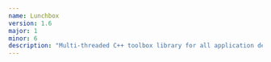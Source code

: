 ```yaml
---
name: Lunchbox
version: 1.6
major: 1
minor: 6
description: "Multi-threaded C++ toolbox library for all application developers creating high-performance multi-threaded programs."
---
```


